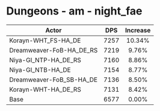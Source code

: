 # Dungeons - am - night_fae
| Actor | DPS | Increase |
|---|:---:|:---:|
|Korayn-WHT_FS-HA_DE|7257|10.34%|
|Dreamweaver-FoB-HA_DE_RS|7219|9.76%|
|Niya-GI_NTP-HA_DE_RS|7160|8.86%|
|Niya-GI_NTB-HA_DE|7154|8.77%|
|Dreamweaver-FoB_SB-HA_DE|7136|8.50%|
|Korayn-WHT-HA_DE_RS|7131|8.42%|
|Base|6577|0.00%|
